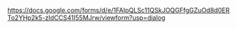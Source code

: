 https://docs.google.com/forms/d/e/1FAIpQLSc11QSkJOQGFfgGZuOd8d0ERTo2YHp2k5-zIdCCS41I55MJrw/viewform?usp=dialog
